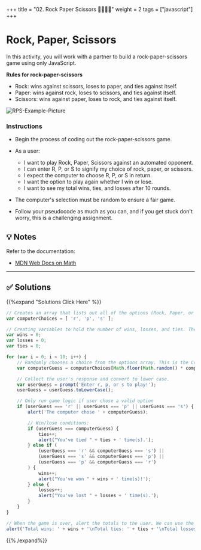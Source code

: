 +++
title = "02. Rock Paper Scissors 👩‍🎓👨‍🎓"
weight = 2
tags = ["javascript"] 
+++

# Rock, Paper, Scissors

In this activity, you will work with a partner to build a rock-paper-scissors game using only JavaScript.

**Rules for rock-paper-scissors**

* Rock: wins against scissors, loses to paper, and ties against itself.
* Paper: wins against rock, loses to scissors, and ties against itself.
* Scissors: wins against paper, loses to rock, and ties against itself.

![RPS-Example-Picture](../images/RPS-example.png)

### Instructions

* Begin the process of coding out the rock-paper-scissors game.

* As a user:
  * I want to play Rock, Paper, Scissors against an automated opponent.
  * I can enter R, P, or S to signify my choice of rock, paper, or scissors.
  * I expect the computer to choose R, P, or S in return.
  * I want the option to play again whether I win or lose.
  * I want to see my total wins, ties, and losses after 10 rounds.

* The computer's selection must be random to ensure a fair game.

* Follow your pseudocode as much as you can, and if you get stuck don't worry, this is a challenging assignment.

## 💡 Notes

Refer to the documentation:

* [MDN Web Docs on Math](https://developer.mozilla.org/en-US/docs/Web/JavaScript/Reference/Global_Objects/Math)

---


## ✅ Solutions 
{{%expand "Solutions Click Here" %}}
```javascript
// Creates an array that lists out all of the options (Rock, Paper, or Scissors).
var computerChoices = [ 'r', 'p', 's' ];

// Creating variables to hold the number of wins, losses, and ties. They start at 0.
var wins = 0;
var losses = 0;
var ties = 0;

for (var i = 0; i < 10; i++) {
    // Randomly chooses a choice from the options array. This is the Computer's guess.
    var computerGuess = computerChoices[Math.floor(Math.random() * computerChoices.length)];

    // Collect the user's response and convert to lower case.
    var userGuess = prompt('Enter r, p, or s to play!');
    userGuess = userGuess.toLowerCase();

    // Only run game logic if user chose a valid option
    if (userGuess === 'r' || userGuess === 'p' || userGuess === 's') {
        alert('The computer chose ' + computerGuess);

        // Win/lose conditions:
        if (userGuess === computerGuess) {
            ties++;
            alert("You've tied " + ties + ' time(s).');
        } else if (
            (userGuess === 'r' && computerGuess === 's') ||
            (userGuess === 's' && computerGuess === 'p') ||
            (userGuess === 'p' && computerGuess === 'r')
        ) {
            wins++;
            alert("You've won " + wins + ' time(s)!');
        } else {
            losses++;
            alert("You've lost " + losses + ' time(s).');
        }
    }
}

// When the game is over, alert the totals to the user. We can use the \n character to make a line break.
alert('Total wins: ' + wins + '\nTotal ties: ' + ties + '\nTotal losses: ' + losses);
```
{{% /expand%}}



